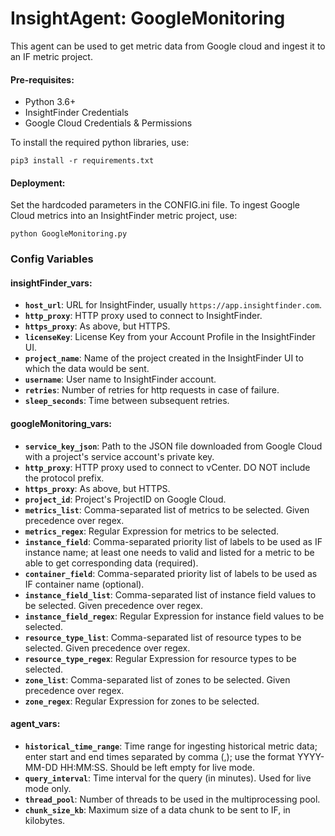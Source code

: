 # InsightAgent: GoogleMonitoring

This agent can be used to get metric data from Google cloud and ingest it to an IF metric project.

#### Pre-requisites:

- Python 3.6+
- InsightFinder Credentials
- Google Cloud Credentials & Permissions

To install the required python libraries, use:
```
pip3 install -r requirements.txt
```

#### Deployment:

Set the hardcoded parameters in the CONFIG.ini file. To ingest Google Cloud metrics into an InsightFinder metric project, use:
```
python GoogleMonitoring.py 
```

### Config Variables

#### insightFinder_vars:
* **`host_url`**: URL for InsightFinder, usually `https://app.insightfinder.com`.
* **`http_proxy`**: HTTP proxy used to connect to InsightFinder.
* **`https_proxy`**: As above, but HTTPS.
* **`licenseKey`**: License Key from your Account Profile in the InsightFinder UI.
* **`project_name`**: Name of the project created in the InsightFinder UI to which the data would be sent.
* **`username`**: User name to InsightFinder account.
* **`retries`**: Number of retries for http requests in case of failure.
* **`sleep_seconds`**: Time between subsequent retries.

#### googleMonitoring_vars:
* **`service_key_json`**: Path to the JSON file downloaded from Google Cloud with a project's service account's private key.
* **`http_proxy`**: HTTP proxy used to connect to vCenter. DO NOT include the protocol prefix.
* **`https_proxy`**: As above, but HTTPS.
* **`project_id`**: Project's ProjectID on Google Cloud.
* **`metrics_list`**: Comma-separated list of metrics to be selected. Given precedence over regex.
* **`metrics_regex`**: Regular Expression for metrics to be selected.
* **`instance_field`**: Comma-separated priority list of labels to be used as IF instance name; at least one needs to valid and listed for a metric to be able to get corresponding data (required).
* **`container_field`**: Comma-separated priority list of labels to be used as IF container name (optional).
* **`instance_field_list`**: Comma-separated list of instance field values to be selected. Given precedence over regex.
* **`instance_field_regex`**: Regular Expression for instance field values to be selected.
* **`resource_type_list`**: Comma-separated list of resource types to be selected. Given precedence over regex.
* **`resource_type_regex`**: Regular Expression for resource types to be selected.
* **`zone_list`**: Comma-separated list of zones to be selected. Given precedence over regex.
* **`zone_regex`**: Regular Expression for zones to be selected.

#### agent_vars:
* **`historical_time_range`**: Time range for ingesting historical metric data; enter start and end times separated by comma (,); use the format YYYY-MM-DD HH:MM:SS. Should be left empty for live mode.
* **`query_interval`**: Time interval for the query (in minutes). Used for live mode only.
* **`thread_pool`**: Number of threads to be used in the multiprocessing pool.
* **`chunk_size_kb`**: Maximum size of a data chunk to be sent to IF, in kilobytes.